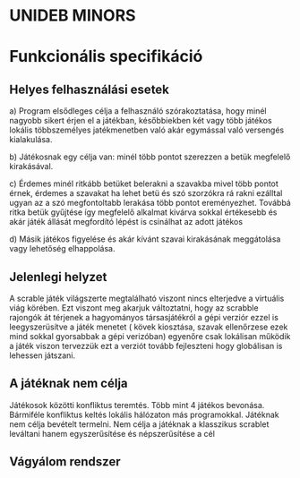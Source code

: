 # UNIDEB MINORS
# Funkcionális specifikáció

## Helyes felhasználási esetek

a) Program elsődleges célja a felhasználó szórakoztatása, hogy
minél nagyobb sikert érjen el a játékban, későbbiekben két
vagy több játékos lokális többszemélyes jatékmenetben való
akár egymással való versengés kialakulása.

b) Játékosnak egy célja van: minél több pontot szerezzen a betük
megfelelő kirakásával.

c) Érdemes minél ritkább betüket belerakni a szavakba mivel több pontot
érnek, érdemes a szavakat ha lehet betü és szó szorzókra rá rakni ezálltal
ugyan az a szó megfontoltabb lerakása több pontot ereményezhet.
Továbbá ritka betük gyűjtése így megfelelő alkalmat kivárva sokkal értékesebb és akár játék állását megfordító lépést is 
csinálhat az adott játékos

d) Másik játékos figyelése és akár kívánt szavai kirakásának meggátolása
vagy lehetőség elhappolása.

## Jelenlegi helyzet

A scrable játék világszerte megtalálható viszont nincs elterjedve
a virtuális viág körében. Ezt viszont meg akarjuk változtatni, hogy 
az scrabble rajongók át térjenek a hagyományos társasjátékról a 
gépi verziór ezzel is leegyszerüsítve a játék menetet ( kövek kiosztása,
szavak ellenőrzese ezek mind sokkal gyorsabbak a gépi verizóban)
egyenőre csak lokálisan működik a játék viszon tervezzük ezt a verziót 
tovább fejleszteni hogy globálisan is lehessen játszani.



## A játéknak nem célja

Játékosok közötti konfliktus teremtés.
Több mint 4 játékos bevonása.
Bármiféle konfliktus keltés lokális hálózaton
más programokkal.
Játéknak nem célja bevételt termelni.
Nem célja a játéknak a klasszikus scrablet leváltani hanem egyszerűsítése és népszerűsítése a cél


## Vágyálom rendszer